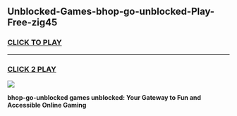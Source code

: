 
## Unblocked-Games-bhop-go-unblocked-Play-Free-zig45
<h3>
<a href="https://premium76.site?title=bhop-go-unblocked&ref=12A">CLICK TO PLAY</a></h3>
<hr>

<h3>
<a href="https://premium76.site?title=bhop-go-unblocked&ref=12A">CLICK 2 PLAY</a>
  
</h3>

<a href="https://premium76.site?title=bhop-go-unblocked&ref=12A"><img src="https://clearcache.store/games.png"></a>


**bhop-go-unblocked games unblocked: Your Gateway to Fun and Accessible Online Gaming**
